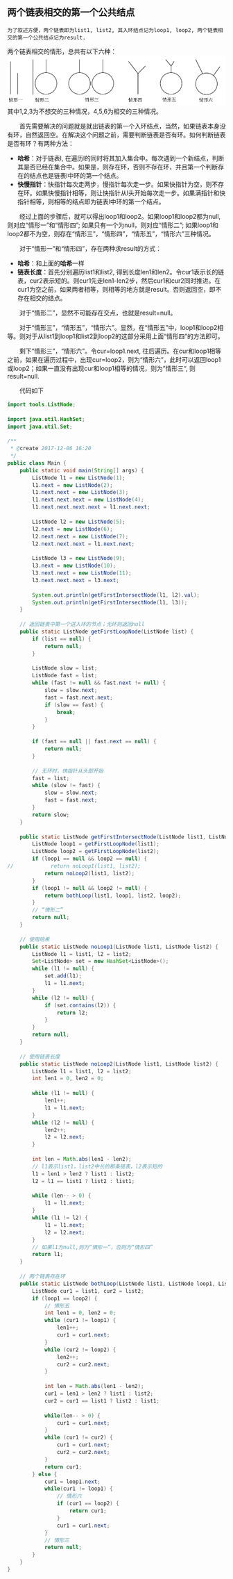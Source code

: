 ## 两个链表相交的第一个公共结点
    为了叙述方便，两个链表即为list1, list2, 其入环结点记为loop1, loop2, 两个链表相交的第一个公共结点记为result.
   
两个链表相交的情形，总共有以下六种：
![链表相交](https://raw.githubusercontent.com/lspl/practice/master/images/%E9%93%BE%E8%A1%A8%E7%9B%B8%E4%BA%A4.png)
其中1,2,3为不想交的三种情况，4,5,6为相交的三种情况。

&ensp;&ensp;&ensp;&ensp;首先需要解决的问题就是就出链表的第一个入环结点，当然，如果链表本身没有环，自然返回空。在解决这个问题之前，需要判断链表是否有环。如何判断链表是否有环？有两种方法：
- **哈希**：对于链表l, 在遍历l的同时将其加入集合中。每次遇到一个新结点，判断其是否已经在集合中。如果是，则存在环，否则不存在环，并且第一个判断存在的结点也是链表l中环的第一个结点。
- **快慢指针**：快指针每次走两步，慢指针每次走一步。如果快指针为空，则不存在环。如果快慢指针相等，则让快指针从l头开始每次走一步。如果满指针和快指针相等，则相等的结点即为链表l中环的第一个结点。

&ensp;&ensp;&ensp;&ensp;经过上面的步骤后，就可以得出loop1和loop2。如果loop1和loop2都为null, 则对应“情形一”和“情形四”; 如果只有一个为null，则对应“情形二”; 如果loop1和loop2都不为空，则存在“情形三”，“情形四”，“情形五”，“情形六”三种情况。

&ensp;&ensp;&ensp;&ensp;对于“情形一”和“情形四”，存在两种求result的方式：
- **哈希**：和上面的**哈希**一样
- **链表长度**：首先分别遍历list1和list2, 得到长度len1和len2。令cur1表示长的链表，cur2表示短的。则cur1先走len1-len2步，然后cur1和cur2同时推进。在cur1为空之前，如果两者相等，则相等的地方就是result。否则返回空，即不存在相交的结点。

&ensp;&ensp;&ensp;&ensp;对于“情形二”，显然不可能存在交点，也就是result=null。

&ensp;&ensp;&ensp;&ensp;对于“情形三”，“情形五”，“情形六”。显然，在“情形五”中，loop1和loop2相等。则对于从list1到loop1和list2到loop2的这部分采用上面“情形四”的方法即可。

&ensp;&ensp;&ensp;&ensp;剩下“情形三”，“情形六”。令cur=loop1.next, 往后遍历。在cur和loop1相等之前，如果在遍历过程中，出现cur=loop2，则为“情形六”，此时可以返回loop1或loop2；如果一直没有出现cur和loop1相等的情况，则为”情形三“, 则result=null.

&ensp;&ensp;&ensp;&ensp;代码如下
```java
import tools.ListNode;

import java.util.HashSet;
import java.util.Set;

/**
 * @create 2017-12-06 16:20
 */
public class Main {
    public static void main(String[] args) {
        ListNode l1 = new ListNode(1);
        l1.next = new ListNode(2);
        l1.next.next = new ListNode(3);
        l1.next.next.next = new ListNode(4);
        l1.next.next.next.next = l1.next.next;

        ListNode l2 = new ListNode(5);
        l2.next = new ListNode(6);
        l2.next.next = new ListNode(7);
        l2.next.next.next = l1.next.next;

        ListNode l3 = new ListNode(9);
        l3.next = new ListNode(10);
        l3.next.next = new ListNode(11);
        l3.next.next.next = l3.next;

        System.out.println(getFirstIntersectNode(l1, l2).val);
        System.out.println(getFirstIntersectNode(l1, l3));
    }

    // 返回链表中第一个进入环的节点；无环则返回null
    public static ListNode getFirstLoopNode(ListNode list) {
        if (list == null) {
            return null;
        }

        ListNode slow = list;
        ListNode fast = list;
        while (fast != null && fast.next != null) {
            slow = slow.next;
            fast = fast.next.next;
            if (slow == fast) {
                break;
            }
        }

        if (fast == null || fast.next == null) {
            return null;
        }

        // 无环时，快指针从头部开始
        fast = list;
        while (slow != fast) {
            slow = slow.next;
            fast = fast.next;
        }
        return slow;
    }

    public static ListNode getFirstIntersectNode(ListNode list1, ListNode list2) {
        ListNode loop1 = getFirstLoopNode(list1);
        ListNode loop2 = getFirstLoopNode(list2);
        if (loop1 == null && loop2 == null) {
//            return noLoop1(list1, list2);
            return noLoop2(list1, list2);
        }
        if (loop1 != null && loop2 != null) {
            return bothLoop(list1, loop1, list2, loop2);
        }
        // “情形二”
        return null;
    }

    // 使用哈希
    public static ListNode noLoop1(ListNode list1, ListNode list2) {
        ListNode l1 = list1, l2 = list2;
        Set<ListNode> set = new HashSet<ListNode>();
        while (l1 != null) {
            set.add(l1);
            l1 = l1.next;
        }
        while (l2 != null) {
            if (set.contains(l2)) {
                return l2;
            }
        }
        return null;
    }

    // 使用链表长度
    public static ListNode noLoop2(ListNode list1, ListNode list2) {
        ListNode l1 = list1, l2 = list2;
        int len1 = 0, len2 = 0;

        while (l1 != null) {
            len1++;
            l1 = l1.next;
        }
        while (l2 != null) {
            len2++;
            l2 = l2.next;
        }

        int len = Math.abs(len1 - len2);
        // l1表示list1，list2中长的那条链表，l2表示短的
        l1 = len1 > len2 ? list1 : list2;
        l2 = l1 == list1 ? list2 : list1;

        while (len-- > 0) {
            l1 = l1.next;
        }
        while (l1 != l2) {
            l1 = l1.next;
            l2 = l2.next;
        }
        // 如果l1为null,则为“情形一”，否则为“情形四”
        return l1;
    }

    // 两个链表存在环
    public static ListNode bothLoop(ListNode list1, ListNode loop1, ListNode list2, ListNode loop2) {
        ListNode cur1 = list1, cur2 = list2;
        if (loop1 == loop2) {
            // 情形五
            int len1 = 0, len2 = 0;
            while (cur1 != loop1) {
                len1++;
                cur1 = cur1.next;
            }
            while (cur2 != loop2) {
                len2++;
                cur2 = cur2.next;
            }

            int len = Math.abs(len1 - len2);
            cur1 = len1 > len2 ? list1 : list2;
            cur2 = cur1 == list1 ? list2 : list1;

            while(len-- > 0) {
                cur1 = cur1.next;
            }
            while (cur1 != cur2) {
                cur1 = cur1.next;
                cur2 = cur2.next;
            }
            return cur1;
        } else {
            cur1 = loop1.next;
            while(cur1 != loop1) {
                // 情形六
                if (cur1 == loop2) {
                    return cur1;
                }
                cur1 = cur1.next;
            }
            // 情形三
            return null; 
        }
    }
}
```


